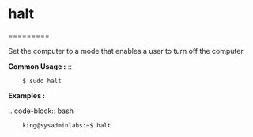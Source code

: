 # halt
=========

Set the computer to a mode that enables a user to turn off the computer.

**Common Usage :**  ::

		$ sudo halt


**Examples :**

.. code-block:: bash

        king@sysadminlabs:~$ halt

